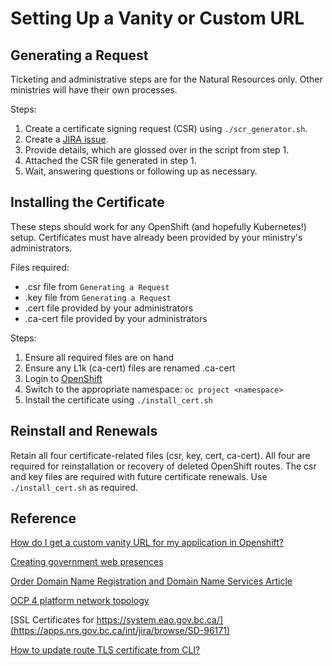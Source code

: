 # Setting Up a Vanity or Custom URL

## Generating a Request

Ticketing and administrative steps are for the Natural Resources only.  Other ministries will have their own processes.

Steps:
1. Create a certificate signing request (CSR) using `./scr_generator.sh`.
2. Create a [JIRA issue](https://apps.nrs.gov.bc.ca/int/jira/secure/CreateIssue!default.jspa).
3. Provide details, which are glossed over in the script from step 1.
4. Attached the CSR file generated in step 1.
5. Wait, answering questions or following up as necessary.

## Installing the Certificate

These steps should work for any OpenShift (and hopefully Kubernetes!) setup.  Certificates must have already been provided by your ministry's administrators.

Files required:
- <DOMAIN>.csr file from `Generating a Request`
- <DOMAIN>.key file from `Generating a Request`
- <DOMAIN>.cert file provided by your administrators
- <DOMAIN>.ca-cert file provided by your administrators

Steps:
1. Ensure all required files are on hand
2. Ensure any L1k (ca-cert) files are renamed <DOMAIN>.ca-cert
3. Login to [OpenShift](https://console.apps.silver.devops.gov.bc.ca/k8s/cluster/projects)
4. Switch to the appropriate namespace: `oc project <namespace>`
5. Install the certificate using `./install_cert.sh`

## Reinstall and Renewals

Retain all four certificate-related files (csr, key, cert, ca-cert).  All four are required for reinstallation or recovery of deleted OpenShift routes.  The csr and key files are required with future certificate renewals.  Use `./install_cert.sh` as required.


## Reference

[How do I get a custom vanity URL for my application in Openshift?](https://stackoverflow.developer.gov.bc.ca/questions/172/176)

[Creating government web presences](https://www2.gov.bc.ca/gov/content/governments/services-for-government/service-experience-digital-delivery/digital-delivery/web-property-process)

[Order Domain Name Registration and Domain Name Services Article](https://ociomysc.service-now.com/sp?id=ocio_sr_kb_article_view&sysparm_article=KB0031620&sys_kb_id=c66a12a8db4c0510fa8619381396197f&spa=1)

[OCP 4 platform network topology](https://digital.gov.bc.ca/cloud/services/private/internal-resources/topology/)

[SSL Certificates for https://system.eao.gov.bc.ca/](https://apps.nrs.gov.bc.ca/int/jira/browse/SD-96171)

[How to update route TLS certificate from CLI?](https://stackoverflow.developer.gov.bc.ca/questions/239)
